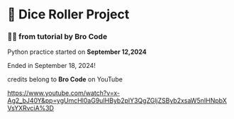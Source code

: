 # 🎲 Dice Roller Project
### 👩‍💻 from tutorial by Bro Code

Python practice started on **September 12,2024**

Ended in September 18, 2024!

credits belong to **Bro Code** on YouTube

https://www.youtube.com/watch?v=x-Ag2_bJ40Y&pp=ygUmcHl0aG9uIHByb2plY3QgZGljZSByb2xsaW5nIHNpbXVsYXRvciA%3D


